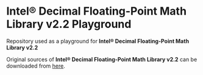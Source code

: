 # Intel® Decimal Floating-Point Math Library v2.2 Playground

Repository used as a playground for **Intel® Decimal Floating-Point Math Library v2.2**


Original sources of **Intel® Decimal Floating-Point Math Library v2.2** can be downloaded from
[here](https://www.intel.com/content/www/us/en/developer/articles/tool/intel-decimal-floating-point-math-library.html).  

